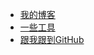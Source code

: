 - [我的博客](https://tobyqin.cn/)
- [一些工具](https://tobyqin.cn/links/)
- [跟我跟到GitHub](https://tobyqin.github.io/)
